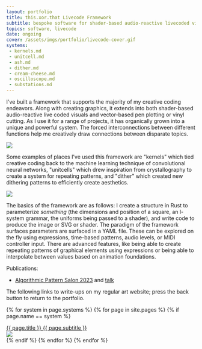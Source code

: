 ```yaml
---
layout: portfolio
title: this.xor.that Livecode Framework
subtitle: bespoke software for shader-based audio-reactive livecoded visuals, vector-based pen plotting, and more-or-less anything else
topics: software, livecode
date: ongoing
cover: /assets/imgs/portfolio/livecode-cover.gif
systems:
 - kernels.md
 - unitcell.md
 - ash.md
 - dither.md
 - cream-cheese.md
 - oscilloscope.md
 - substations.md
---
```



I've built a framework that supports the majority of my creative coding endeavors. Along with creating graphics, it extends into both shader-based audio-reactive live coded visuals and vector-based pen plotting or vinyl cutting.
As I use it for a range of projects, it has organically grown into a unique and powerful system. 
The forced interconnections between different functions help me creatively draw connections between disparate topics.

<img class="fullwidth" src="/assets/imgs/portfolio/livecode-cover.gif">


Some examples of places I've used this framework are "kernels" which tied creative coding back to the machine learning technique of convolutional neural networks, "unitcells" which drew inspiration from crystallography to create a system for repeating patterns, and "dither" which created new dithering patterns to efficiently create aesthetics.

<img class="floatmedimage-no-border" src="/assets/imgs/unitcell/img1.gif">


The basics of the framework are as follows: I create a structure in Rust to parameterize _something_ (the dimensions and position of a square, an l-system grammar, the uniforms being passed to a shader), and write code to produce the image or SVG or shader. The paradigm of the framework surfaces parameters are surfaced in a YAML file. These can be explored on the fly using expressions, time-based patterns, audio levels, or MIDI controller input. There are advanced features, like being able to create repeating patterns of graphical elements using expressions or being able to interpolate between values based on animation foundations.



Publications:
 - [Algorithmic Pattern Salon 2023](https://alpaca.pubpub.org/pub/dpdnf8lw/release/1?readingCollection=1def0192) and [talk](https://www.youtube.com/watch?v=kk-nElNKkJI&list=PLxqmZjMvoVzzhyTQab_DCEqDIthsAiDzF&index=6&t=6579s)

The following links to write-ups on my regular art website; press the back button to return to the portfolio. 

{% for system in page.systems %}
  {% for page in site.pages %}
    {% if page.name == system %}
<div class="cover-title">
<a href="{{ page.url }}">
<div class="title">{{ page.title }}
<span class="subtitle">{{ page.subtitle }}</span>
</div>
<img src="{{ page.cover }}">
</a>
</div>
    {% endif %}
  {% endfor %}
{% endfor %}
